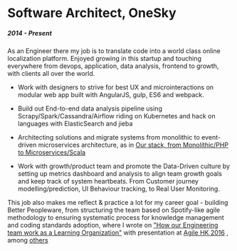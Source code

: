 # Software Architect, OneSky
##### 2014 - Present
As an Engineer there my job is to translate code into a world class online localization platform. Enjoyed growing in this startup and touching everywhere from devops, application, data analysis, frontend to growth, with clients all over the world.

- Work with designers to strive for best UX and microinteractions on modular web app built with AngularJS, gulp, ES6 and webpack.

- Build out End-to-end data analysis pipeline using Scrapy/Spark/Cassandra/Airflow riding on Kubernetes and hack on languages with ElasticSearch and jieba

- Architecting solutions and migrate systems from monolithic to event-driven microservices architecture, as in [Our stack, from Monolithic/PHP to Microservices/Scala](https://medium.com/translate-engineer-error/our-stack-from-monolithic-php-to-microservices-scala-a7950266c4be)

- Work with growth/product team and promote the Data-Driven culture by setting up metrics dashboard and analysis to align team growth goals and keep track of system heartbeats. From Customer journey modelling/prediction, UI Behaviour tracking, to Real User Monitoring.

This job also makes me reflect & practice a lot for my career goal - building Better Peopleware, from structuring the team based on Spotify-like agile methodology to ensuring systematic process for knowledge management and coding standards adoption, where I wrote on ["How our Engineering team work as a Learning Organization"](https://medium.com/translate-engineer-error/how-our-engineering-team-work-as-a-learning-organization-92aae2fbd26f) with presentation at [Agile HK 2016](http://slides.com/chunyinvincentlau/learning-org#/) , among [others](https://medium.com/translate-engineer-error)
